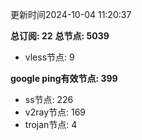 更新时间2024-10-04 11:20:37

**总订阅: 22**
**总节点: 5039**
- vless节点: 9

**google ping有效节点: 399**
- ss节点: 226
- v2ray节点: 169
- trojan节点: 4
